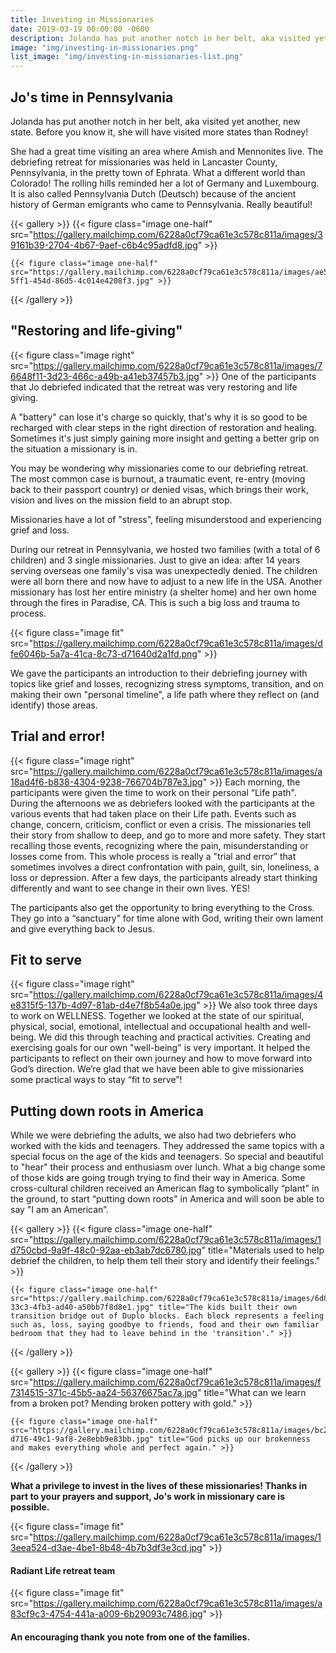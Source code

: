 ```yaml
---
title: Investing in Missionaries
date: 2019-03-19 00:00:00 -0600
description: Jolanda has put another notch in her belt, aka visited yet another, new state. Before you know it, she will have visited more states than Rodney!
image: "img/investing-in-missionaries.png"
list_image: "img/investing-in-missionaries-list.png"
---
```

## Jo's time in Pennsylvania

Jolanda has put another notch in her belt, aka visited yet another, new state. Before you know it, she will have visited more states than Rodney!

She had a great time visiting an area where Amish and Mennonites live. The debriefing retreat for missionaries was held in Lancaster County, Pennsylvania, in the pretty town of Ephrata. What a different world than Colorado! The rolling hills reminded her a lot of Germany and Luxembourg. It is also called Pennsylvania Dutch (Deutsch) because of the ancient history of German emigrants who came to Pennsylvania. Really beautiful!

{{< gallery >}}
    {{< figure class="image one-half" src="https://gallery.mailchimp.com/6228a0cf79ca61e3c578c811a/images/39161b39-2704-4b67-9aef-c6b4c95adfd8.jpg" >}}

    {{< figure class="image one-half" src="https://gallery.mailchimp.com/6228a0cf79ca61e3c578c811a/images/ae53e659-5ff1-454d-86d5-4c014e4208f3.jpg" >}}
{{< /gallery >}}

## "Restoring and life-giving"

{{< figure class="image right" src="https://gallery.mailchimp.com/6228a0cf79ca61e3c578c811a/images/76648f11-3d23-466c-a49b-a41eb37457b3.jpg" >}}
One of the participants that Jo debriefed indicated that the retreat was very restoring and life giving.

A "battery" can lose it's charge so quickly, that's why it is so good to be recharged with clear steps in the right direction of restoration and healing. Sometimes it's just simply gaining more insight and getting a better grip on the situation a missionary is in.

You may be wondering why missionaries come to our debriefing retreat. The most common case is burnout, a traumatic event, re-entry (moving back to their passport country) or denied visas, which brings their work, vision and lives on the mission field to an abrupt stop.

Missionaries have a lot of "stress", feeling misunderstood and experiencing grief and loss.

During our retreat in Pennsylvania, we hosted two families (with a total of 6 children) and 3 single missionaries. Just to give an idea: after 14 years serving overseas one family's visa was unexpectedly denied. The children were all born there and now have to adjust to a new life in the USA. Another missionary has lost her entire ministry (a shelter home) and her own home through the fires in Paradise, CA. This is such a big loss and trauma to process.

{{< figure class="image fit" src="https://gallery.mailchimp.com/6228a0cf79ca61e3c578c811a/images/dfe6046b-5a7a-41ca-8c73-d71640d2a1fd.png" >}}

We gave the participants an introduction to their debriefing journey with topics like grief and losses, recognizing stress symptoms, transition, and on making their own "personal timeline", a life path where they reflect on (and identify) those areas.

## Trial and error!

{{< figure class="image right" src="https://gallery.mailchimp.com/6228a0cf79ca61e3c578c811a/images/a18ad4f6-b838-4304-9238-766704b787e3.jpg" >}}
Each morning, the participants were given the time to work on their personal “Life path". During the afternoons we as debriefers looked with the participants at the various events that had taken place on their Life path. Events such as change, concern, criticism, conflict or even a crisis. The missionaries tell their story from shallow to deep, and go to more and more safety. They start recalling those events, recognizing where the pain, misunderstanding or losses come from. This whole process is really a "trial and error” that sometimes involves a direct confrontation with pain, guilt, sin, loneliness, a loss or depression. After a few days, the participants already start thinking differently and want to see change in their own lives. YES!

The participants also get the opportunity to bring everything to the Cross. They go into a “sanctuary” for time alone with God, writing their own lament and give everything back to Jesus.

## Fit to serve

{{< figure class="image right" src="https://gallery.mailchimp.com/6228a0cf79ca61e3c578c811a/images/4e8315f5-137b-4d97-81ab-d4e7f8b54a0e.jpg" >}}
We also took three days to work on WELLNESS. Together we looked at the state of our spiritual, physical, social, emotional, intellectual and occupational health and well-being. We did this through teaching and practical activities. Creating and exercising goals for our own "well-being" is very important. It helped the participants to reflect on their own journey and how to move forward into God’s direction. We’re glad that we have been able to give missionaries some practical ways to stay “fit to serve”!

## Putting down roots in America

While we were debriefing the adults, we also had two debriefers who worked with the kids and teenagers. They addressed the same topics with a special focus on the age of the kids and teenagers. So special and beautiful to "hear" their process and enthusiasm over lunch. What a big change some of those kids are going trough trying to find their way in America. Some cross-cultural children received an American flag to symbolically “plant" in the ground, to start “putting down roots" in America and will soon be able to say "I am an American”.

{{< gallery >}}
    {{< figure class="image one-half" src="https://gallery.mailchimp.com/6228a0cf79ca61e3c578c811a/images/1d750cbd-9a9f-48c0-92aa-eb3ab7dc6780.jpg" title="Materials used to help debrief the children, to help them tell their story and identify their feelings." >}}

    {{< figure class="image one-half" src="https://gallery.mailchimp.com/6228a0cf79ca61e3c578c811a/images/6d8cb125-33c3-4fb3-ad40-a50bb7f8d8e1.jpg" title="The kids built their own transition bridge out of Duplo blocks. Each block represents a feeling such as, loss, saying goodbye to friends, food and their own familiar bedroom that they had to leave behind in the 'transition'." >}}
{{< /gallery >}}

{{< gallery >}}
    {{< figure class="image one-half" src="https://gallery.mailchimp.com/6228a0cf79ca61e3c578c811a/images/f7314515-371c-45b5-aa24-56376675ac7a.jpg" title="What can we learn from a broken pot? Mending broken pottery with gold." >}}

    {{< figure class="image one-half" src="https://gallery.mailchimp.com/6228a0cf79ca61e3c578c811a/images/bc250572-d716-49c1-9af8-2e8ebb9e83bb.jpg" title="God picks up our brokenness and makes everything whole and perfect again." >}}
{{< /gallery >}}

**What a privilege to invest in the lives of these missionaries! Thanks in part to your prayers and support, Jo's work in missionary care is possible.**

{{< figure class="image fit" src="https://gallery.mailchimp.com/6228a0cf79ca61e3c578c811a/images/13eea524-d3ae-4be1-8b48-4b7b3df3e3cd.jpg" >}}
<figcaption class="full"><h4>Radiant Life retreat team</h4></figcaption>

{{< figure class="image fit" src="https://gallery.mailchimp.com/6228a0cf79ca61e3c578c811a/images/a83cf9c3-4754-441a-a009-6b29093c7486.jpg" >}}
<figcaption class="full"><h4>An encouraging thank you note from one of the families.</h4></figcaption>
